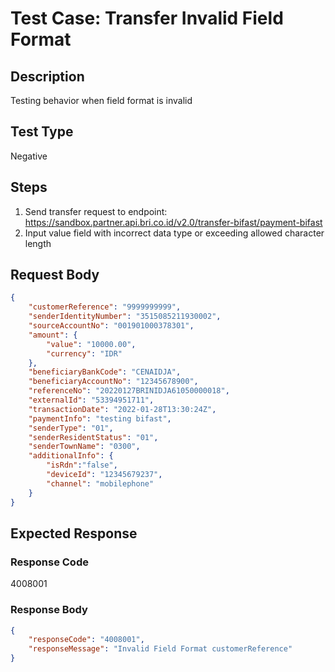 # Test Case: Transfer Invalid Field Format

## Description
Testing behavior when field format is invalid

## Test Type
Negative

## Steps
1. Send transfer request to endpoint: https://sandbox.partner.api.bri.co.id/v2.0/transfer-bifast/payment-bifast
2. Input value field with incorrect data type or exceeding allowed character length

## Request Body
```json
{
    "customerReference": "9999999999",
    "senderIdentityNumber": "3515085211930002",
    "sourceAccountNo": "001901000378301",
    "amount": {
        "value": "10000.00",
        "currency": "IDR"
    },
    "beneficiaryBankCode": "CENAIDJA",
    "beneficiaryAccountNo": "12345678900",
    "referenceNo": "20220127BRINIDJA61050000018",
    "externalId": "53394951711",
    "transactionDate": "2022-01-28T13:30:24Z",
    "paymentInfo": "testing bifast",
    "senderType": "01",
    "senderResidentStatus": "01",
    "senderTownName": "0300",
    "additionalInfo": {
        "isRdn":"false",
        "deviceId": "12345679237",
        "channel": "mobilephone"
    }
}
```

## Expected Response
### Response Code
4008001

### Response Body
```json
{
    "responseCode": "4008001",
    "responseMessage": "Invalid Field Format customerReference"
}
```
